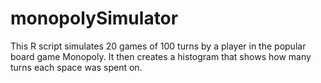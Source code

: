 # monopolySimulator
This R script simulates 20 games of 100 turns by a player in the popular board game Monopoly. It then creates a histogram that shows how many turns each space was spent on.
